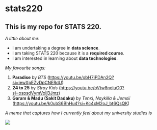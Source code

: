 # stats220

## This is my repo for STATS 220. 

_A little about me_:

- I am undertaking a degree in **data science**.
- I am taking STATS 220 because it is a **required course**.
- I am interested in learning about **data technologies**.

_My favourite songs:_

1. **Paradise** by _BTS_ (https://youtu.be/obH7iPDAn2Q?si=iewXpEZvDpCNERdU)
2. **24 to 25** by _Stray Kids_ (https://youtu.be/bVtw8ndiuO0?si=ospsdVymVoijBJmz)
3. **Garam & Madu (Sakit Dadaku)** by _Tenxi, Naykilla & Jemsii_ (https://youtu.be/k0ubS6BhHu4?si=Kc4xM2oJ_bt6QsQK)

_A meme that captures how I currently feel about my university studies is_

![](https://c.tenor.com/WtgsvqFsmCAAAAAC/tenor.gif)
